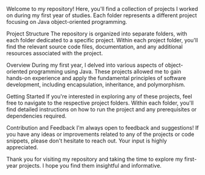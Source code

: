 
Welcome to my repository!
Here, you'll find a collection of projects I worked on during my first year of studies. Each folder represents a different project focusing on Java object-oriented programming.

Project Structure
The repository is organized into separate folders, with each folder dedicated to a specific project. Within each project folder, you'll find the relevant source code files, documentation, and any additional resources associated with the project.

Overview
During my first year, I delved into various aspects of object-oriented programming using Java. These projects allowed me to gain hands-on experience and apply the fundamental principles of software development, including encapsulation, inheritance, and polymorphism.


Getting Started
If you're interested in exploring any of these projects, feel free to navigate to the respective project folders. Within each folder, you'll find detailed instructions on how to run the project and any prerequisites or dependencies required.

Contribution and Feedback
I'm always open to feedback and suggestions! If you have any ideas or improvements related to any of the projects or code snippets, please don't hesitate to reach out. Your input is highly appreciated.

Thank you for visiting my repository and taking the time to explore my first-year projects. I hope you find them insightful and informative.

